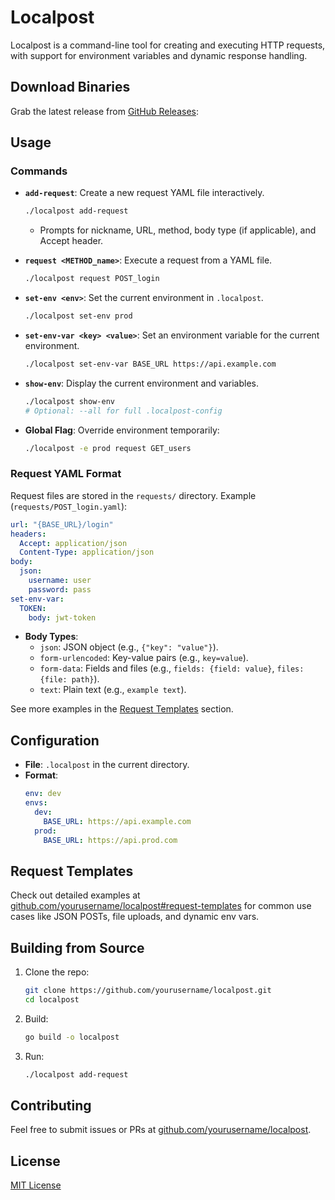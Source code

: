# Localpost

Localpost is a command-line tool for creating and executing HTTP requests, with support for environment variables and dynamic response handling.

## Download Binaries
Grab the latest release from [GitHub Releases](https://github.com/yourusername/localpost/releases):

## Usage

### Commands
- **`add-request`**: Create a new request YAML file interactively.
  ```bash
  ./localpost add-request
  ```
    - Prompts for nickname, URL, method, body type (if applicable), and Accept header.

- **`request <METHOD_name>`**: Execute a request from a YAML file.
  ```bash
  ./localpost request POST_login
  ```

- **`set-env <env>`**: Set the current environment in `.localpost`.
  ```bash
  ./localpost set-env prod
  ```

- **`set-env-var <key> <value>`**: Set an environment variable for the current environment.
  ```bash
  ./localpost set-env-var BASE_URL https://api.example.com
  ```

- **`show-env`**: Display the current environment and variables.
  ```bash
  ./localpost show-env
  # Optional: --all for full .localpost-config
  ```

- **Global Flag**: Override environment temporarily:
  ```bash
  ./localpost -e prod request GET_users
  ```

### Request YAML Format
Request files are stored in the `requests/` directory. Example (`requests/POST_login.yaml`):
```yaml
url: "{BASE_URL}/login"
headers:
  Accept: application/json
  Content-Type: application/json
body:
  json:
    username: user
    password: pass
set-env-var:
  TOKEN:
    body: jwt-token
```

- **Body Types**:
    - `json`: JSON object (e.g., `{"key": "value"}`).
    - `form-urlencoded`: Key-value pairs (e.g., `key=value`).
    - `form-data`: Fields and files (e.g., `fields: {field: value}`, `files: {file: path}`).
    - `text`: Plain text (e.g., `example text`).

See more examples in the [Request Templates](#request-templates) section.

## Configuration
- **File**: `.localpost` in the current directory.
- **Format**:
  ```yaml
  env: dev
  envs:
    dev:
      BASE_URL: https://api.example.com
    prod:
      BASE_URL: https://api.prod.com
  ```

## Request Templates
Check out detailed examples at [github.com/yourusername/localpost#request-templates](https://github.com/yourusername/localpost#request-templates) for common use cases like JSON POSTs, file uploads, and dynamic env vars.

## Building from Source
1. Clone the repo:
   ```bash
   git clone https://github.com/yourusername/localpost.git
   cd localpost
   ```
2. Build:
   ```bash
   go build -o localpost
   ```
3. Run:
   ```bash
   ./localpost add-request
   ```

## Contributing
Feel free to submit issues or PRs at [github.com/yourusername/localpost](https://github.com/yourusername/localpost).

## License
[MIT License](LICENSE)
